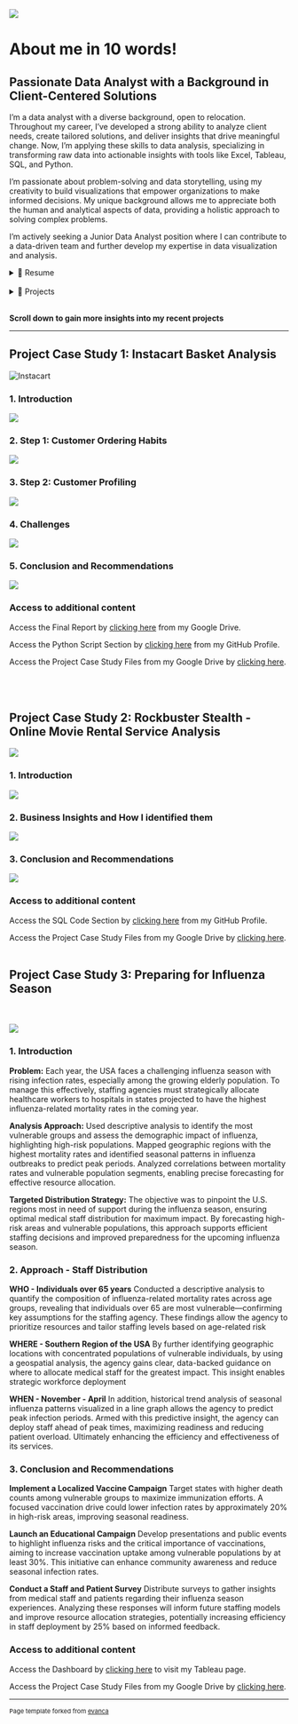 <link rel="stylesheet" href="styles.css">

<img src="images/Data Analytics 2.png"/>

# About me in 10 words!
<h2 class="about-heading">Passionate Data Analyst with a Background in Client-Centered Solutions</h2>

I’m a data analyst with a diverse background, open to relocation. Throughout my career, I’ve developed a strong ability to analyze client needs, create tailored solutions, and deliver insights that drive meaningful change. Now, I’m applying these skills to data analysis, specializing in transforming raw data into actionable insights with tools like Excel, Tableau, SQL, and Python.

I’m passionate about problem-solving and data storytelling, using my creativity to build visualizations that empower organizations to make informed decisions. My unique background allows me to appreciate both the human and analytical aspects of data, providing a holistic approach to solving complex problems.

I’m actively seeking a Junior Data Analyst position where I can contribute to a data-driven team and further develop my expertise in data visualization and analysis.

<details>
  <summary>📃 Resume</summary>

### Experience

Here is a quick overview for you. You can also click the following link to visit my LinkedIn profile for full details about my work history and educational background:

<a href="https://www.linkedin.com/in/daniel-müller-profile/">
  <img src="https://img.shields.io/badge/linkedin-%230077B5.svg?&style=for-the-badge&logo=linkedin&logoColor=white" alt="LinkedIn Profile"/>
</a>

<br>

🧑‍💼 **Instructor**<br>
📆 April 2020 - December 2023<br>
📍 British Culture Academy, Kawaguchi/Japan<br>
**Impact:** Increased class enrollment by 30% within one year, launched 10 new classes, and secured a new school partnership, expanding the Academy’s reach and service offerings.<br><br>

🧑‍💼 **Nutrition Coach & Sales**<br>
📆 July 2013 - December 2018<br>
📍 Sportstudio vitafit GmbH, Dreieich/Germany<br>
**Impact:** Achieved a 70% conversion rate of new walk-in clients and established a specialized nutrition course held three times a year, significantly boosting service offerings and client loyalty.

</details>
<br>

<details>
  <summary>📁 Projects</summary>
  
### Projects

Here is a quick overview for you. You can also click the following link to visit my GitHub profile for more details about the projects I have done so far: 

<a href="https://danielsdata91.github.io/">
  <img src="https://img.shields.io/badge/GitHub-100000?style=for-the-badge&logo=github&logoColor=white" alt="GitHub Profile"/>
</a>

<br>

- 👨‍💻 **Marketing Analyst**<br>
  📆 October 2024<br>
  📍 **CareerFoundry** - Berlin/Germany<br>
  <img align="right" src="https://img.shields.io/badge/Python-FFD43B?style=for-the-badge&logo=python&logoColor=blue" />
  <img align="right" src="https://img.shields.io/badge/Jupyter-F37626.svg?&style=for-the-badge&logo=Jupyter&logoColor=white" />
  <img align="right" src="https://img.shields.io/badge/PostgreSQL-316192?style=for-the-badge&logo=postgresql&logoColor=white" />
  <br>
  📁 Instacart Basket Analysis<br><br>

- 👨‍💻 **Data Analyst**<br>
  📆 September 2024<br>
  📍 **CareerFoundry** - Berlin/Germany<br>
  <img align="right" src="https://img.shields.io/badge/Tableau-E97627?style=for-the-badge&logo=Tableau&logoColor=white" />
  <img align="right" src="https://img.shields.io/badge/Microsoft_Excel-217346?style=for-the-badge&logo=microsoft-excel&logoColor=white" />
  <img align="right" src="https://img.shields.io/badge/PostgreSQL-316192?style=for-the-badge&logo=postgresql&logoColor=white" />
  <img align="right" src="https://img.shields.io/badge/Canva-%2300C4CC.svg?&style=for-the-badge&logo=Canva&logoColor=white" />
  <br>
  📁 Rockbuster Stealth Analysis<br>

</details>
<br>



**Scroll down to gain more insights into my recent projects**

---
<h2 class="about-heading">Project Case Study 1: Instacart Basket Analysis</h2>

![Instacart](https://brittainladd.com/wp-content/uploads/2023/09/Instacart-Logo-scaled.jpg)

### 1. Introduction

<img src="images/Screenshot 2024-10-30 at 16.11.14.png"/>

### 2. Step 1: Customer Ordering Habits

<img src="images/Screenshot 2024-10-30 at 16.11.22.png"/>

### 3. Step 2: Customer Profiling

<img src="images/Screenshot 2024-10-30 at 16.11.29.png"/>

### 4. Challenges

<img src="images/Screenshot 2024-10-30 at 16.11.36.png"/>

### 5. Conclusion and Recommendations

<img src="images/Screenshot 2024-10-30 at 16.11.43.png"/>

### Access to additional content

Access the Final Report by [clicking here](https://docs.google.com/spreadsheets/d/14rczGgmBJOYZWz8Xh7ZP6FYDQdYgK3tb/edit?usp=drive_link&ouid=102970833740850606782&rtpof=true&sd=true) from my Google Drive.

Access the Python Script Section by [clicking here](https://github.com/DanielsData91/Instacart-Basket-Analysis) from my GitHub Profile.

Access the Project Case Study Files from my Google Drive by [clicking here](https://drive.google.com/file/d/1EoxlccECVwob6XTRJlb8JcdDoxHbz4GC/view?usp=drive_link).
<br><br>
<br><br>
<h2 class="about-heading">Project Case Study 2: Rockbuster Stealth - Online Movie Rental Service Analysis</h2>

<img src="images/Screenshot 2024-10-31 at 15.09.19 (2).png"/>

### 1. Introduction

<img src="images/Screenshot 2024-10-31 at 15.09.27 (2).png"/>

### 2. Business Insights and How I identified them

<img src="images/Screenshot 2024-10-31 at 15.09.32 (2).png"/>

### 3. Conclusion and Recommendations

<img src="images/Screenshot 2024-10-31 at 15.09.34 (2).png"/>

### Access to additional content

Access the SQL Code Section by [clicking here](https://github.com/DanielsData91/Rockbuster-Stealth-Project/tree/main/SQL%20Code) from my GitHub Profile.

Access the Project Case Study Files from my Google Drive by [clicking here](https://drive.google.com/file/d/1V3kQ9nkyfYVaXbztePThmmGVTzqdR1q3/view?usp=drive_link).
<br><br>
<h2 class="about-heading">Project Case Study 3: Preparing for Influenza Season</h2>
<br><br>
<img src="images/Collage Case Study CDC.png"/>

### 1. Introduction
**Problem:**
Each year, the USA faces a challenging influenza season with rising infection rates, especially among the growing elderly population. To manage this effectively, staffing agencies must strategically allocate healthcare workers to hospitals in states projected to have the highest influenza-related mortality rates in the coming year.

**Analysis Approach:**
Used descriptive analysis to identify the most vulnerable groups and assess the demographic impact of influenza, highlighting high-risk populations.
Mapped geographic regions with the highest mortality rates and identified seasonal patterns in influenza outbreaks to predict peak periods.
Analyzed correlations between mortality rates and vulnerable population segments, enabling precise forecasting for effective resource allocation.

**Targeted Distribution Strategy:**
The objective was to pinpoint the U.S. regions most in need of support during the influenza season, ensuring optimal medical staff distribution for maximum impact. By forecasting high-risk areas and vulnerable populations, this approach supports efficient staffing decisions and improved preparedness for the upcoming influenza season.

### 2. Approach - Staff Distribution
**WHO - Individuals over 65 years**
Conducted a descriptive analysis to quantify the composition of influenza-related mortality rates across age groups, revealing that individuals over 65 are most vulnerable—confirming key assumptions for the staffing agency. These findings allow the agency to prioritize resources and tailor staffing levels based on age-related risk

**WHERE - Southern Region of the USA**
By further identifying geographic locations with concentrated populations of vulnerable individuals, by using a geospatial analysis, the agency gains clear, data-backed guidance on where to allocate medical staff for the greatest impact. This insight enables strategic workforce deployment

**WHEN - November - April**
In addition, historical trend analysis of seasonal influenza patterns visualized in a line graph allows the agency to predict peak infection periods. Armed with this predictive insight, the agency can deploy staff ahead of peak times, maximizing readiness and reducing patient overload. Ultimately enhancing the efficiency and effectiveness of its services.

### 3. Conclusion and Recommendations
**Implement a Localized Vaccine Campaign**
Target states with higher death counts among vulnerable groups to maximize immunization efforts. A focused vaccination drive could lower infection rates by approximately 20% in high-risk areas, improving seasonal readiness.

**Launch an Educational Campaign**
Develop presentations and public events to highlight influenza risks and the critical importance of vaccinations, aiming to increase vaccination uptake among vulnerable populations by at least 30%. This initiative can enhance community awareness and reduce seasonal infection rates.

**Conduct a Staff and Patient Survey**
Distribute surveys to gather insights from medical staff and patients regarding their influenza season experiences. Analyzing these responses will inform future staffing models and improve resource allocation strategies, potentially increasing efficiency in staff deployment by 25% based on informed feedback.


### Access to additional content

Access the Dashboard by [clicking here](https://public.tableau.com/shared/YQ6WCNN4P?:display_count=n&:origin=viz_share_link) to visit my Tableau page.

Access the Project Case Study Files from my Google Drive by [clicking here](https://drive.google.com/file/d/1yu3zcjjm7o2ihsS3ddsNmiHr2e7kxUJl/view?usp=drive_link).

---
<p style="font-size:11px">Page template forked from <a href="https://github.com/evanca/quick-portfolio">evanca</a></p>
<!-- Remove above link if you don't want to attibute -->
